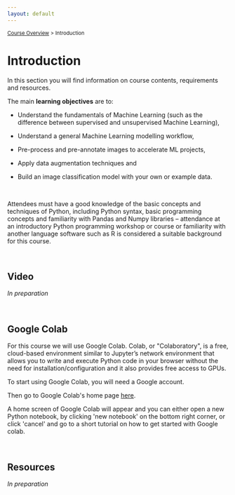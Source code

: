 ```yaml
---
layout: default
---
```


<sub>[Course Overview](index.md) > Introduction</sub>

# Introduction

In this section you will find information on course contents, requirements and resources.

The main **learning objectives** are to:

 - Understand the fundamentals of Machine Learning (such as the difference between supervised and unsupervised Machine Learning),

 - Understand a general Machine Learning modelling workflow,

 - Pre-process and pre-annotate images to accelerate ML projects,

 - Apply data augmentation techniques and

 - Build an image classification model with your own or example data.

<br/>

Attendees must have a good knowledge of the basic concepts and techniques of Python, including Python syntax, basic programming concepts and familiarity with Pandas and Numpy libraries – attendance at an introductory Python programming workshop or course or familiarity with another language software such as R is considered a suitable background for this course.

<br/>

 ## Video

_In preparation_

<!--<details open="" class="details-reset border rounded-2">
  <summary class="px-3 py-2 border-bottom">
    <svg aria-hidden="true" viewBox="0 0 16 16" version="1.1" data-view-component="true" height="16" width="16" class="octicon octicon-device-camera-video">
    <path fill-rule="evenodd" d="..."></path>
</svg>
    <span aria-label="Video description dotnet-evergreen.mp4" class="m-1"></span>
    <span class="dropdown-caret"></span>
  </summary>
  <video src="https://user-images.githubusercontent.com/169707/126715420-991ad821-9ac8-4b66-b79e-e0966e0f3a89.mp4" data-canonical-src="https://user-images.githubusercontent.com/169707/126715420-991ad821-9ac8-4b66-b79e-e0966e0f3a89.mp4" controls="controls" muted="muted" class="d-block rounded-bottom-2 width-fit" width="100%" height="auto">
  </video>
</details>-->


<br/>

## Google Colab

For this course we will use Google Colab. Colab, or "Colaboratory", is a free, cloud-based environment similar to Jupyter’s network environment that allows you to write and execute Python code in your browser without the need for installation/configuration and it also provides free access to GPUs.

To start using Google Colab, you will need a Google account.

Then go to Google Colab's home page [here](https://colab.research.google.com/).

A home screen of Google Colab will appear and you can either open a new Python notebook, by clicking 'new notebook' on the bottom right corner, or click 'cancel' and go to a short tutorial on how to get started with Google colab.

<br/>

## Resources

_In preparation_
 
